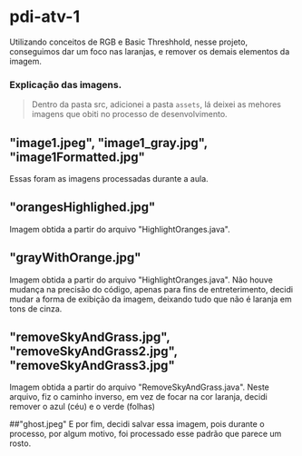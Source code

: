 # pdi-atv-1
Utilizando conceitos de RGB e Basic Threshhold, nesse projeto, conseguimos dar um foco nas laranjas, e remover os demais elementos da imagem. 

### Explicação das imagens.
> Dentro da pasta src, adicionei a pasta `assets`, lá deixei as mehores imagens que obiti no processo de desenvolvimento.

## "image1.jpeg", "image1_gray.jpg", "image1Formatted.jpg"
Essas foram as imagens processadas durante a aula.

## "orangesHighlighed.jpg"
Imagem obtida a partir do arquivo "HighlightOranges.java".

## "grayWithOrange.jpg"
Imagem obtida a partir do arquivo "HighlightOranges.java". Não houve mudança na precisão do código, apenas para fins de entreterimento, decidi mudar a 
forma de exibição da imagem, deixando tudo que não é laranja em tons de cinza.

## "removeSkyAndGrass.jpg", "removeSkyAndGrass2.jpg", "removeSkyAndGrass3.jpg"
Imagem obtida a partir do arquivo "RemoveSkyAndGrass.java". Neste arquivo, fiz o caminho inverso, em vez de focar na cor laranja, decidi remover o azul (céu)
e o verde (folhas)

##"ghost.jpeg"
E por fim, decidi salvar essa imagem, pois durante o processo, por algum motivo, foi processado esse padrão que parece um rosto.
